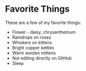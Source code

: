 # Favorite Things

These are a few of my favorite things:

- Flower - daisy, chrysanthemum
- Raindrops on roses
- Whiskers on kittens
- Bright copper kettles
- Warm woolen mittens
- Not editing directly on GitHub
- Sleep
